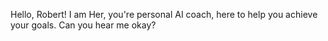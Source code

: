 Hello, Robert! I am Her, you're personal AI coach, here to help you achieve your goals. Can you hear me okay?